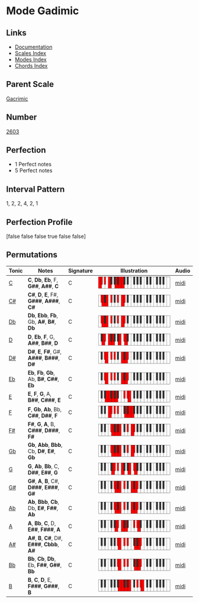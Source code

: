 # Mode Gadimic

## Links

- [Documentation](index.md)
- [Scales Index](Scales.md)
- [Modes Index](Modes.md)
- [Chords Index](Chords.md)

## Parent Scale

[Gacrimic](ScaleGacrimic.md)

## Number

[2603](https://ianring.com/musictheory/scales/2603)

## Perfection

- 1 Perfect notes
- 5 Perfect notes

## Interval Pattern

1, 2, 2, 4, 2, 1

## Perfection Profile

[false false false true false false]

## Permutations

| Tonic | Notes | Signature | Illustration | Audio |
|-------|-------|-----------|--------------|-------|
| [C](ModeCNaturalGadimic.md) | **C**, **Db**, **Eb**, F, **G##**, **A##**, **C** | C | ![CNaturalGadimic](ModeCNaturalGadimic.png) | [midi](https://github.com/edipermadi/music/blob/main/docs/ModeCNaturalGadimic.mid?raw=true) |
| [C#](ModeCSharpGadimic.md) | **C#**, **D**, **E**, F#, **G###**, **A###**, **C#** | C | ![CSharpGadimic](ModeCSharpGadimic.png) | [midi](https://github.com/edipermadi/music/blob/main/docs/ModeCSharpGadimic.mid?raw=true) |
| [Db](ModeDFlatGadimic.md) | **Db**, **Ebb**, **Fb**, Gb, **A#**, **B#**, **Db** | C | ![DFlatGadimic](ModeDFlatGadimic.png) | [midi](https://github.com/edipermadi/music/blob/main/docs/ModeDFlatGadimic.mid?raw=true) |
| [D](ModeDNaturalGadimic.md) | **D**, **Eb**, **F**, G, **A##**, **B##**, **D** | C | ![DNaturalGadimic](ModeDNaturalGadimic.png) | [midi](https://github.com/edipermadi/music/blob/main/docs/ModeDNaturalGadimic.mid?raw=true) |
| [D#](ModeDSharpGadimic.md) | **D#**, **E**, **F#**, G#, **A###**, **B###**, **D#** | C | ![DSharpGadimic](ModeDSharpGadimic.png) | [midi](https://github.com/edipermadi/music/blob/main/docs/ModeDSharpGadimic.mid?raw=true) |
| [Eb](ModeEFlatGadimic.md) | **Eb**, **Fb**, **Gb**, Ab, **B#**, **C##**, **Eb** | C | ![EFlatGadimic](ModeEFlatGadimic.png) | [midi](https://github.com/edipermadi/music/blob/main/docs/ModeEFlatGadimic.mid?raw=true) |
| [E](ModeENaturalGadimic.md) | **E**, **F**, **G**, A, **B##**, **C###**, **E** | C | ![ENaturalGadimic](ModeENaturalGadimic.png) | [midi](https://github.com/edipermadi/music/blob/main/docs/ModeENaturalGadimic.mid?raw=true) |
| [F](ModeFNaturalGadimic.md) | **F**, **Gb**, **Ab**, Bb, **C##**, **D##**, **F** | C | ![FNaturalGadimic](ModeFNaturalGadimic.png) | [midi](https://github.com/edipermadi/music/blob/main/docs/ModeFNaturalGadimic.mid?raw=true) |
| [F#](ModeFSharpGadimic.md) | **F#**, **G**, **A**, B, **C###**, **D###**, **F#** | C | ![FSharpGadimic](ModeFSharpGadimic.png) | [midi](https://github.com/edipermadi/music/blob/main/docs/ModeFSharpGadimic.mid?raw=true) |
| [Gb](ModeGFlatGadimic.md) | **Gb**, **Abb**, **Bbb**, Cb, **D#**, **E#**, **Gb** | C | ![GFlatGadimic](ModeGFlatGadimic.png) | [midi](https://github.com/edipermadi/music/blob/main/docs/ModeGFlatGadimic.mid?raw=true) |
| [G](ModeGNaturalGadimic.md) | **G**, **Ab**, **Bb**, C, **D##**, **E##**, **G** | C | ![GNaturalGadimic](ModeGNaturalGadimic.png) | [midi](https://github.com/edipermadi/music/blob/main/docs/ModeGNaturalGadimic.mid?raw=true) |
| [G#](ModeGSharpGadimic.md) | **G#**, **A**, **B**, C#, **D###**, **E###**, **G#** | C | ![GSharpGadimic](ModeGSharpGadimic.png) | [midi](https://github.com/edipermadi/music/blob/main/docs/ModeGSharpGadimic.mid?raw=true) |
| [Ab](ModeAFlatGadimic.md) | **Ab**, **Bbb**, **Cb**, Db, **E#**, **F##**, **Ab** | C | ![AFlatGadimic](ModeAFlatGadimic.png) | [midi](https://github.com/edipermadi/music/blob/main/docs/ModeAFlatGadimic.mid?raw=true) |
| [A](ModeANaturalGadimic.md) | **A**, **Bb**, **C**, D, **E##**, **F###**, **A** | C | ![ANaturalGadimic](ModeANaturalGadimic.png) | [midi](https://github.com/edipermadi/music/blob/main/docs/ModeANaturalGadimic.mid?raw=true) |
| [A#](ModeASharpGadimic.md) | **A#**, **B**, **C#**, D#, **E###**, **Cbbb**, **A#** | C | ![ASharpGadimic](ModeASharpGadimic.png) | [midi](https://github.com/edipermadi/music/blob/main/docs/ModeASharpGadimic.mid?raw=true) |
| [Bb](ModeBFlatGadimic.md) | **Bb**, **Cb**, **Db**, Eb, **F##**, **G##**, **Bb** | C | ![BFlatGadimic](ModeBFlatGadimic.png) | [midi](https://github.com/edipermadi/music/blob/main/docs/ModeBFlatGadimic.mid?raw=true) |
| [B](ModeBNaturalGadimic.md) | **B**, **C**, **D**, E, **F###**, **G###**, **B** | C | ![BNaturalGadimic](ModeBNaturalGadimic.png) | [midi](https://github.com/edipermadi/music/blob/main/docs/ModeBNaturalGadimic.mid?raw=true) |

